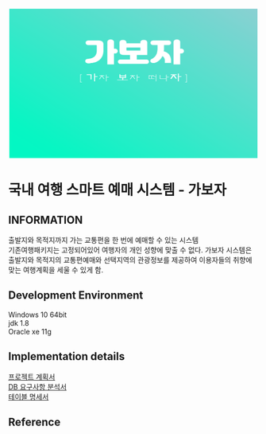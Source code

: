 <p align="center">
<img src="JAVA_PROJECT/img/main.PNG" width="500" height=300">
</p>

국내 여행 스마트 예매 시스템 - 가보자
==========================================

## INFORMATION
출발지와 목적지까지 가는 교통편을 한 번에 예매할 수 있는 시스템  
기존여행패키지는 고정되어있어 여행자의 개인 성향에 맞출 수 없다. 
가보자 시스템은 출발지와 목적지의 교통편예매와 선택지역의 관광정보를 제공하여 이용자들의 취향에 맞는 여행계획을 세울 수 있게 함. 
  
Development Environment
-----------------------
Windows 10 64bit  
jdk 1.8  
Oracle xe 11g  
  
Implementation details
----------------------
[프로젝트 계획서](https://github.com/2019-SMHRD-Deep3/JAVA_PROJECT/blob/master/DOCUMENT/gaboja_Project%20Introduction.hwp)  
[DB 요구사항 분석서](https://github.com/2019-SMHRD-Deep3/JAVA_PROJECT/blob/master/DOCUMENT/gaboja_%EB%8D%B0%EC%9D%B4%ED%84%B0%EB%B2%A0%EC%9D%B4%EC%8A%A4%EC%9A%94%EA%B5%AC%EC%82%AC%ED%95%AD%EB%B6%84%EC%84%9D%EC%84%9C.hwp)  
[테이블 명세서](https://github.com/2019-SMHRD-Deep3/JAVA_PROJECT/blob/master/DOCUMENT/gaboja_%ED%85%8C%EC%9D%B4%EB%B8%94%EB%AA%85%EC%84%B8%EC%84%9C.xlsx)  
  
Reference
---------
